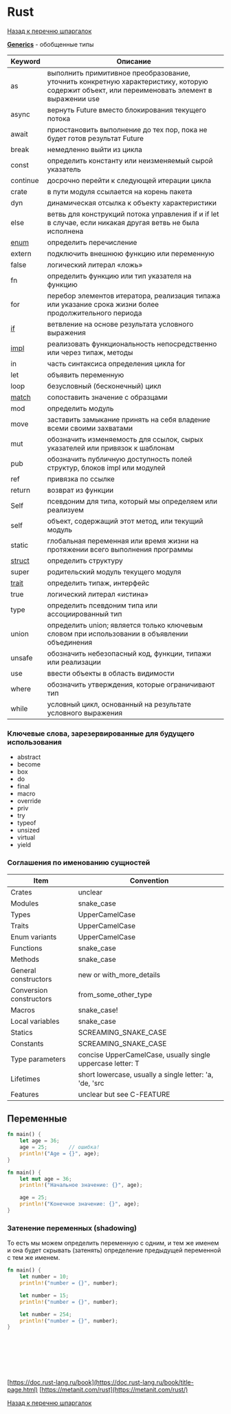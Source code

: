 # Rust

[Назад к перечню шпаргалок][back]

**[Generics](generics.md)** - обобщенные типы

| Keyword           | Описание                                                                                                                                     |
|-------------------|----------------------------------------------------------------------------------------------------------------------------------------------|
| as                | выполнить примитивное преобразование, уточнить конкретную характеристику, которую содержит объект, или переименовать элемент в выражении use |
| async             | вернуть Future вместо блокирования текущего потока                                                                                           |
| await             | приостановить выполнение до тех пор, пока не будет готов результат Future                                                                    |
| break             | немедленно выйти из цикла                                                                                                                    |
| const             | определить константу или неизменяемый сырой указатель                                                                                        |
| continue          | досрочно перейти к следующей итерации цикла                                                                                                  |
| crate             | в пути модуля ссылается на корень пакета                                                                                                     |
| dyn               | динамическая отсылка к объекту характеристики                                                                                                |
| else              | ветвь для конструкций потока управления if и if let в случае, если никакая другая ветвь не была исполнена                                    |
| [enum](enum.md)   | определить перечисление                                                                                                                      |
| extern            | подключить внешнюю функцию или переменную                                                                                                    |
| false             | логический литерал «ложь»                                                                                                                    |
| fn                | определить функцию или тип указателя на функцию                                                                                              |
| for               | перебор элементов итератора, реализация типажа или указание срока жизни более продолжительного периода                                       |
| [if](if.md)       | ветвление на основе результата условного выражения                                                                                           |
| [impl](impl.md)   | реализовать функциональность непосредственно или через типаж, методы                                                                         |
| in                | часть синтаксиса определения цикла for                                                                                                       |
| let               | объявить переменную                                                                                                                          |
| loop              | безусловный (бесконечный) цикл                                                                                                               |
| [match](match.md) | сопоставить значение с образцами                                                                                                             |
| mod               | определить модуль                                                                                                                            |
| move              | заставить замыкание принять на себя владение всеми своими захватами                                                                          |
| mut               | обозначить изменяемость для ссылок, сырых указателей или привязок к шаблонам                                                                 |
| pub               | обозначить публичную доступность полей структур, блоков impl или модулей                                                                     |
| ref               | привязка по ссылке                                                                                                                           |
| return            | возврат из функции                                                                                                                           |
| Self              | псевдоним для типа, который мы определяем или реализуем                                                                                      |
| self              | объект, содержащий этот метод, или текущий модуль                                                                                            |
| static            | глобальная переменная или время жизни на протяжении всего выполнения программы                                                               |
| [struct](struct.md)| определить структуру                                                                                                                         |
| super             | родительский модуль текущего модуля                                                                                                          |
| [trait](trait.md) | определить типаж, интерфейс                                                                                                                  |
| true              | логический литерал «истина»                                                                                                                  |
| type              | определить псевдоним типа или ассоциированный тип                                                                                            |
| union             | определить union; является только ключевым словом при использовании в объявлении объединения                                                 |
| unsafe            | обозначить небезопасный код, функции, типажи или реализации                                                                                  |
| use               | ввести объекты в область видимости                                                                                                           |
| where             | обозначить утверждения, которые ограничивают тип                                                                                             |
| while             | условный цикл, основанный на результате условного выражения                                                                                  |

### Ключевые слова, зарезервированные для будущего использования

- abstract
- become
- box
- do
- final
- macro
- override
- priv
- try
- typeof
- unsized
- virtual
- yield

### Соглашения по именованию сущностей

| Item                    | Convention                                                 |
|-------------------------|------------------------------------------------------------|
| Crates                  | unclear                                                    |
| Modules                 | snake_case                                                 |
| Types                   | UpperCamelCase                                             |
| Traits                  | UpperCamelCase                                             |
| Enum variants           | UpperCamelCase                                             |
| Functions               | snake_case                                                 |
| Methods                 | snake_case                                                 |
| General constructors    | new or with_more_details                                   |
| Conversion constructors | from_some_other_type                                       |
| Macros                  | snake_case!                                                |
| Local variables         | snake_case                                                 |
| Statics                 | SCREAMING_SNAKE_CASE                                       |
| Constants               | SCREAMING_SNAKE_CASE                                       |
| Type parameters         | concise UpperCamelCase, usually single uppercase letter: T |
| Lifetimes               | short lowercase, usually a single letter: 'a, 'de, 'src    |
| Features                | unclear but see C-FEATURE                                  |

## Переменные

```rust
fn main() {
    let age = 36;
    age = 25;       // ошибка!
    println!("Age = {}", age);
}
```

```rust
fn main() {
    let mut age = 36;
    println!("Начальное значение: {}", age);

    age = 25;
    println!("Конечное значение: {}", age);
}
```

### Затенение переменных (shadowing)

То есть мы можем определить переменную с одним, и тем же именем и она будет скрывать (затенять)
определение предыдущей переменной с тем же именем.

```rust
fn main() {
    let number = 10;
    println!("number = {}", number);

    let number = 15;
    println!("number = {}", number);

    let number = 254;
    println!("number = {}", number);
}
```

```rust

```

```rust

```

```rust

```

```rust

```

```rust

```

```rust

```

```rust

```

[https://doc.rust-lang.ru/book](https://doc.rust-lang.ru/book/title-page.html)
[https://metanit.com/rust](https://metanit.com/rust/)

[Назад к перечню шпаргалок][back]

[back]: <../.> "Назад к перечню шпаргалок"
